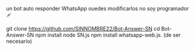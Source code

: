 un bot auto responder WhatsApp ouedes modificarlos no soy programador🩹


git clone https://github.com/SINNOMBRE22/Bot-Answer-SN
cd Bot-Answer-SN
npm install
node SN.js
npm install whatsapp-web.js. (de ser necesario)


